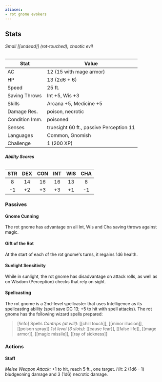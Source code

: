 ```yaml
---
aliases:
- rot gnome evokers
---
```

## Stats
###### *Small [[undead]] (rot-touched), chaotic evil*
| Stat           | Value                                   |
| -------------- | --------------------------------------- |
| AC             | 12 (15 with mage armor)                 |
| HP             | 13 (2d6 + 6)                            |
| Speed          | 25 ft.                                  |
| Saving Throws  | Int +5, Wis +3                          |
| Skills         | Arcana +5, Medicine +5                  |
| Damage Res.    | poison, necrotic                        |
| Condition Imm. | poisoned                                |
| Senses         | truesight 60 ft., passive Perception 11 |
| Languages      | Common, Gnomish                         |
| Challenge      | 1 (200 XP)                              |
###### **Ability Scores**
| STR | DEX | CON | INT | WIS | CHA |
|:---:|:---:|:---:|:---:|:---:|:---:|
|  8  | 14  | 16  | 16  | 13  |  8  |
| -1  | +2  | +3  | +3  | +1  | -1  |
### Passives
#### Gnome Cunning
The rot gnome has advantage on all Int, Wis and Cha saving throws against magic.
#### Gift of the Rot
At the start of each of the rot gnome's turns, it regains 1d6 health.
#### Sunlight Sensitivity
While in sunlight, the rot gnome has disadvantage on attack rolls, as well as on Wisdom (Perception) checks that rely on sight.
#### Spellcasting
The rot gnome is a 2nd-level spellcaster that uses Intelligence as its spellcasting ability (spell save DC 13; +5 to hit with spell attacks). The rot gnome has the following wizard spells prepared:
>[!info] Spells
>*Cantrips (at will)*: [[chill touch]], [[minor illusion]], [[poison spray]]
>*1st level (3 slots)*: [[cause fear]], [[false life]], [[mage armor]], [[magic missile]], [[ray of sickness]]
### Actions
#### Staff
_Melee Weapon Attack:_ +1 to hit, reach 5 ft., one target. 
_Hit:_ 2 (1d6 - 1) bludgeoning damage and 3 (1d6) necrotic damage.
